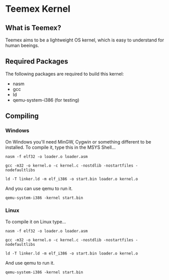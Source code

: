 # Teemex Kernel

## What is Teemex?
Teemex aims to be a lightweight OS kernel, which is easy to understand for human beeings. 

## Required Packages
The following packages are required to build this kernel:
- nasm
- gcc
- ld
- qemu-system-i386 (for testing)

## Compiling

### Windows
On Windows you'll need MinGW, Cygwin or something different to be installed.
To compile it, type this in the MSYS Shell...
```
nasm -f elf32 -o loader.o loader.asm

gcc -m32 -o kernel.o -c kernel.c -nostdlib -nostartfiles -nodefaultlibs

ld -T linker.ld -m elf_i386 -o start.bin loader.o kernel.o
```

And you can use qemu to run it.
```
qemu-system-i386 -kernel start.bin
```

### Linux
To compile it on Linux type...
```
nasm -f elf32 -o loader.o loader.asm

gcc -m32 -o kernel.o -c kernel.c -nostdlib -nostartfiles -nodefaultlibs

ld -T linker.ld -m elf_i386 -o start.bin loader.o kernel.o
```

And use qemu to run it.
```
qemu-system-i386 -kernel start.bin
```
